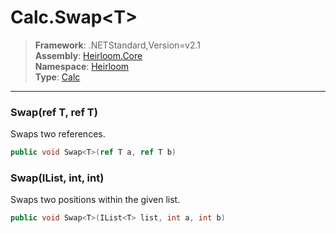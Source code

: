 # Calc.Swap\<T>

> **Framework**: .NETStandard,Version=v2.1  
> **Assembly**: [Heirloom.Core][0]  
> **Namespace**: [Heirloom][0]  
> **Type**: [Calc][1]  

--------------------------------------------------------------------------------

### Swap<T>(ref T, ref T)

Swaps two references.

```cs
public void Swap<T>(ref T a, ref T b)
```

### Swap<T>(IList<T>, int, int)

Swaps two positions within the given list.

```cs
public void Swap<T>(IList<T> list, int a, int b)
```

[0]: ../Heirloom.Core.md
[1]: Heirloom.Calc.md
